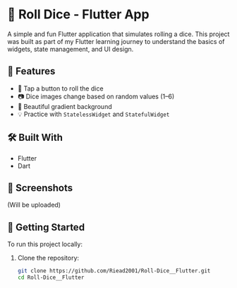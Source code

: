 
# 🎲 Roll Dice - Flutter App

A simple and fun Flutter application that simulates rolling a dice. This project was built as part of my Flutter learning journey to understand the basics of widgets, state management, and UI design.

## 📱 Features

- 🎲 Tap a button to roll the dice
- 📷 Dice images change based on random values (1–6)
- 🌈 Beautiful gradient background
- 💡 Practice with `StatelessWidget` and `StatefulWidget`

## 🛠️ Built With

- Flutter
- Dart

## 📸 Screenshots

(Will be uploaded)

## 🚀 Getting Started

To run this project locally:

1. Clone the repository:
   ```bash
   git clone https://github.com/Riead2001/Roll-Dice__Flutter.git
   cd Roll-Dice__Flutter
